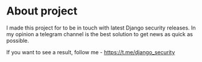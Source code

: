 # About project

I made this project for to be in touch with latest Django security releases. In my opinion a telegram channel is the best solution to get news as quick as possible. 

If you want to see a result, follow me - https://t.me/django_security